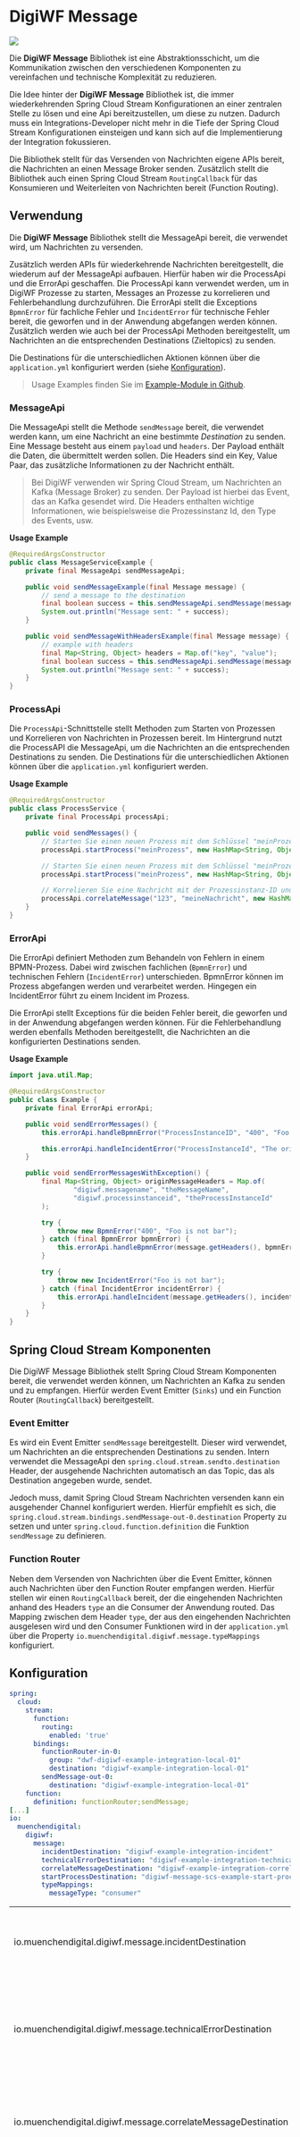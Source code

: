 # DigiWF Message

[![](https://img.shields.io/badge/Example-digiwf_message_example-informational?style=flat&logo=Github&logoColor=white&color=D4B300)](https://github.com/it-at-m/digiwf-core/tree/dev/digiwf-libs/digiwf-message/digiwf-message-example/)

Die **DigiWF Message** Bibliothek ist eine Abstraktionsschicht, um die Kommunikation zwischen den verschiedenen Komponenten
zu vereinfachen und technische Komplexität zu reduzieren.

Die Idee hinter der **DigiWF Message** Bibliothek ist, die immer wiederkehrenden Spring Cloud Stream Konfigurationen
an einer zentralen Stelle zu lösen und eine Api bereitzustellen, um diese zu nutzen.
Dadurch muss ein Integrations-Developer nicht mehr in die Tiefe der Spring Cloud Stream Konfigurationen einsteigen und
kann sich auf die Implementierung der Integration fokussieren.

Die Bibliothek stellt für das Versenden von Nachrichten eigene APIs bereit, die Nachrichten an einen Message Broker senden.
Zusätzlich stellt die Bibliothek auch einen Spring Cloud Stream `RoutingCallback` für das Konsumieren und Weiterleiten von Nachrichten bereit (Function Routing).

## Verwendung

Die **DigiWF Message** Bibliothek stellt die MessageApi bereit, die verwendet wird, um Nachrichten zu versenden.

Zusätzlich werden APIs für wiederkehrende Nachrichten bereitgestellt, die wiederum auf der MessageApi aufbauen.
Hierfür haben wir die ProcessApi und die ErrorApi geschaffen.
Die ProcessApi kann verwendet werden, um in DigiWF Prozesse zu starten, Messages an Prozesse zu korrelieren und Fehlerbehandlung durchzuführen.
Die ErrorApi stellt die Exceptions `BpmnError` für fachliche Fehler und `IncidentError` für technische Fehler bereit, die geworfen und in der Anwendung abgefangen werden können.
Zusätzlich werden wie auch bei der ProcessApi Methoden bereitgestellt, um Nachrichten an die entsprechenden Destinations (Zieltopics) zu senden.

Die Destinations für die unterschiedlichen Aktionen können über die `application.yml` konfiguriert werden (siehe [Konfiguration](#konfiguration)).

> Usage Examples finden Sie im [Example-Module in Github](https://github.com/it-at-m/digiwf-core/tree/dev/digiwf-libs/digiwf-message/digiwf-message-example/).

### MessageApi

Die MessageApi stellt die Methode `sendMessage` bereit, die verwendet werden kann, um eine Nachricht an eine bestimmte *Destination* zu senden.
Eine Message besteht aus einem `payload` und `headers`.
Der Payload enthält die Daten, die übermittelt werden sollen.
Die Headers sind ein Key, Value Paar, das zusätzliche Informationen zu der Nachricht enthält.

> Bei DigiWF verwenden wir Spring Cloud Stream, um Nachrichten an Kafka (Message Broker) zu senden.
> Der Payload ist hierbei das Event, das an Kafka gesendet wird.
> Die Headers enthalten wichtige Informationen, wie beispielsweise die Prozessinstanz Id, den Type des Events, usw.

**Usage Example**
```java
@RequiredArgsConstructor
public class MessageServiceExample {
    private final MessageApi sendMessageApi;

    public void sendMessageExample(final Message message) {
        // send a message to the destination
        final boolean success = this.sendMessageApi.sendMessage(message, "my-destination");
        System.out.println("Message sent: " + success);
    }

    public void sendMessageWithHeadersExample(final Message message) {
        // example with headers
        final Map<String, Object> headers = Map.of("key", "value");
        final boolean success = this.sendMessageApi.sendMessage(message, headers, "my-destination");
        System.out.println("Message sent: " + success);
    }
}
```

### ProcessApi

Die `ProcessApi`-Schnittstelle stellt Methoden zum Starten von Prozessen und Korrelieren von Nachrichten in Prozessen bereit.
Im Hintergrund nutzt die ProcessAPI die MessageApi, um die Nachrichten an die entsprechenden Destinations zu senden.
Die Destinations für die unterschiedlichen Aktionen können über die `application.yml` konfiguriert werden.

**Usage Example**
```java
@RequiredArgsConstructor
public class ProcessService {
    private final ProcessApi processApi;

    public void sendMessages() {
        // Starten Sie einen neuen Prozess mit dem Schlüssel "meinProzess" und einigen Variablen
        processApi.startProcess("meinProzess", new HashMap<String, Object>());

        // Starten Sie einen neuen Prozess mit dem Schlüssel "meinProzess", einigen Variablen und einem fileContext
        processApi.startProcess("meinProzess", new HashMap<String, Object>(), "fileContext");

        // Korrelieren Sie eine Nachricht mit der Prozessinstanz-ID und einigen Variablen
        processApi.correlateMessage("123", "meineNachricht", new HashMap<String, Object>());
    }
}
```

### ErrorApi

Die ErrorApi definiert Methoden zum Behandeln von Fehlern in einem BPMN-Prozess.
Dabei wird zwischen fachlichen (`BpmnError`) und technischen Fehlern (`IncidentError`) unterschieden.
BpmnError können im Prozess abgefangen werden und verarbeitet werden. Hingegen ein IncidentError führt zu einem Incident im Prozess.

Die ErrorApi stellt Exceptions für die beiden Fehler bereit, die geworfen und in der Anwendung abgefangen werden können.
Für die Fehlerbehandlung werden ebenfalls Methoden bereitgestellt, die Nachrichten an die konfigurierten Destinations senden.

**Usage Example**
```java
import java.util.Map;

@RequiredArgsConstructor
public class Example {
    private final ErrorApi errorApi;

    public void sendErrorMessages() {
        this.errorApi.handleBpmnError("ProcessInstanceID", "400", "Foo is not bar");

        this.errorApi.handleIncidentError("ProcessInstanceId", "The origin message", "The error message");
    }

    public void sendErrorMessagesWithException() {
        final Map<String, Object> originMessageHeaders = Map.of(
                "digiwf.messagename", "theMessageName",
                "digiwf.processinstanceid", "theProcessInstanceId"
        );

        try {
            throw new BpmnError("400", "Foo is not bar");
        } catch (final BpmnError bpmnError) {
            this.errorApi.handleBpmnError(message.getHeaders(), bpmnError);
        }

        try {
            throw new IncidentError("Foo is not bar");
        } catch (final IncidentError incidentError) {
            this.errorApi.handleIncident(message.getHeaders(), incidentError);
        }
    }
}
```

## Spring Cloud Stream Komponenten

Die DigiWF Message Bibliothek stellt Spring Cloud Stream Komponenten bereit, die verwendet werden können, um Nachrichten an Kafka zu senden und zu empfangen.
Hierfür werden Event Emitter (`Sinks`) und ein Function Router (`RoutingCallback`) bereitgestellt.

### Event Emitter

Es wird ein Event Emitter `sendMessage` bereitgestellt. Dieser wird verwendet, um Nachrichten an die entsprechenden Destinations zu senden.
Intern verwendet die MessageApi den `spring.cloud.stream.sendto.destination` Header, der ausgehende Nachrichten automatisch an das Topic, das als Destination angegeben wurde, sendet.

Jedoch muss, damit Spring Cloud Stream Nachrichten versenden kann ein ausgehender Channel konfiguriert werden.
Hierfür empfiehlt es sich, die `spring.cloud.stream.bindings.sendMessage-out-0.destination` Property zu setzen und
unter `spring.cloud.function.definition` die Funktion `sendMessage` zu definieren.

### Function Router

Neben dem Versenden von Nachrichten über die Event Emitter, können auch Nachrichten über den Function Router empfangen werden.
Hierfür stellen wir einen `RoutingCallback` bereit, der die eingehenden Nachrichten anhand des Headers `type` an die Consumer der Anwendung routed.
Das Mapping zwischen dem Header `type`, der aus den eingehenden Nachrichten ausgelesen wird und den Consumer Funktionen wird in der `application.yml` über die Property `io.muenchendigital.digiwf.message.typeMappings` konfiguriert.

## Konfiguration

```yaml
spring:
  cloud:
    stream:
      function:
        routing:
          enabled: 'true'
      bindings:
        functionRouter-in-0:
          group: "dwf-digiwf-example-integration-local-01"
          destination: "digiwf-example-integration-local-01"
        sendMessage-out-0:
          destination: "digiwf-example-integration-local-01"
    function:
      definition: functionRouter;sendMessage;
[...]
io:
  muenchendigital:
    digiwf:
      message:
        incidentDestination: "digiwf-example-integration-incident"
        technicalErrorDestination: "digiwf-example-integration-technical-error"
        correlateMessageDestination: "digiwf-example-integration-correlate-message"
        startProcessDestination: "digiwf-message-scs-example-start-process"
        typeMappings:
          messageType: "consumer"
```

|                                                               |                                                                                   |
|---------------------------------------------------------------|-----------------------------------------------------------------------------------|
| io.muenchendigital.digiwf.message.incidentDestination         | Destination to redirect incidents to (e.g. Kafka Topic)                           |
| io.muenchendigital.digiwf.message.technicalErrorDestination   | Destination to redirect technical errors a.k.a. bpmn errors to (e.g. Kafka Topic) |
| io.muenchendigital.digiwf.message.correlateMessageDestination | Destination to send correlate messages to (e.g. Kafka Topic)                      |
| io.muenchendigital.digiwf.message.startProcessDestination     | Destination to send start process messages to (e.g. Kafka Topic)                  |
| io.muenchendigital.digiwf.message.typeMappings                | Mapping of message types to consumer function names                               |

## Anpassbarkeit

Für die ErrorApi, ProcessApi und MessageApi stellen wir eine Standardimplementierung bereit, die auf Spring Cloud Stream basiert.
Möchte man diese Implementierung ändern kann man die entsprechenden Schnittstellen implementieren und als Bean bereitstellen.

Ein Beispiel für eine MessageApi implementierung, die lediglich die Nachrichten logged findet sich [in unserem Example](https://github.com/it-at-m/digiwf-core/tree/dev/digiwf-libs/digiwf-message/digiwf-message-example/src/main/java/io/muenchendigital/digiwf/message/example/adapter/NoStreamingMessageAdapter.java).
